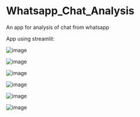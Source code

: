 # Whatsapp_Chat_Analysis
An app for analysis of chat from whatsapp

App using streamlit: 

![image](https://github.com/ashuashutosh2211/Whatsapp_Chat_Analysis/assets/111591264/93720be8-23d2-4b1a-8a42-c187c835dfb3)

![image](https://github.com/ashuashutosh2211/Whatsapp_Chat_Analysis/assets/111591264/7398d352-d2a3-470b-bc2d-293476df6a6e)

![image](https://github.com/ashuashutosh2211/Whatsapp_Chat_Analysis/assets/111591264/4c707875-038b-44cc-b6d6-e8d4bc70550f)

![image](https://github.com/ashuashutosh2211/Whatsapp_Chat_Analysis/assets/111591264/b2657aa8-7ec6-4e6e-af6b-c9cdbeea35a2)

![image](https://github.com/ashuashutosh2211/Whatsapp_Chat_Analysis/assets/111591264/4e48399c-cd7e-44db-8593-c2e19c6293fd)

![image](https://github.com/ashuashutosh2211/Whatsapp_Chat_Analysis/assets/111591264/e63c6b8d-37b8-4d81-bbf4-d071d58c9519)
